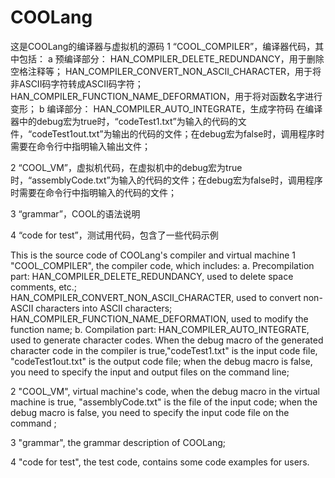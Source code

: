 # COOLang
这是COOLang的编译器与虚拟机的源码
  1 “COOL_COMPILER”，编译器代码，其中包括：
  a 预编译部分：
    HAN_COMPILER_DELETE_REDUNDANCY，用于删除空格注释等；
    HAN_COMPILER_CONVERT_NON_ASCII_CHARACTER，用于将非ASCII码字符转成ASCII码字符；
    HAN_COMPILER_FUNCTION_NAME_DEFORMATION，用于将对函数名字进行变形；
  b 编译部分：
    HAN_COMPILER_AUTO_INTEGRATE，生成字符码
  在编译器中的debug宏为true时，“codeTest1.txt”为输入的代码的文件，“codeTest1out.txt”为输出的代码的文件；在debug宏为false时，调用程序时需要在命令行中指明输入输出文件；
  
  2 “COOL_VM”，虚拟机代码，在虚拟机中的debug宏为true时，“assemblyCode.txt”为输入的代码的文件；在debug宏为false时，调用程序时需要在命令行中指明输入的代码的文件；
   
  3 “grammar”，COOL的语法说明
  
  4 “code for test”，测试用代码，包含了一些代码示例


This is the source code of COOLang's compiler and virtual machine
1 "COOL_COMPILER", the compiler code, which includes:
  a. Precompilation part: 
    HAN_COMPILER_DELETE_REDUNDANCY, used to delete space comments, etc.;            
    HAN_COMPILER_CONVERT_NON_ASCII_CHARACTER, used to convert non-ASCII characters into ASCII characters;
    HAN_COMPILER_FUNCTION_NAME_DEFORMATION, used to modify the function name;
  b. Compilation part: 
    HAN_COMPILER_AUTO_INTEGRATE, used to generate character codes.
  When the debug macro of the generated character code in the compiler is true,"codeTest1.txt" is the input code file, "codeTest1out.txt" is the output code file; when the debug macro is false, you need to specify the input and output files on the command line;

2 "COOL_VM", virtual machine's code, when the debug macro in the virtual machine is true, "assemblyCode.txt" is the file of the input code; when the debug macro is false, you need to specify the input code file on the command ;

3 "grammar", the grammar description of COOLang;

4 "code for test", the test code, contains some code examples for users.
